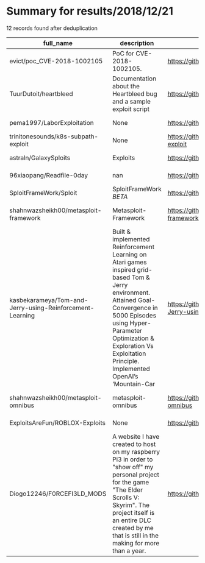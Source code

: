 
# Summary for results/2018/12/21
    
12 records found after deduplication

| full_name | description | html_url | matched_list | matched_count | pushed_at | size | stargazers_count | language | forks_count | vul_ids |
|----------------------------------------------------------|------------------------------------------------------------------------------------------------------------------------------------------------------------------------------------------------------------------------------------------------------------------|-----------------------------------------------------------------------------|----------------------------------|-----------------|---------------------------|--------|--------------------|------------------|---------------|----------------------|
| evict/poc_CVE-2018-1002105 | PoC for CVE-2018-1002105. | https://github.com/evict/poc_CVE-2018-1002105 | ['cve poc', 'cve-2'] | 2 | 2018-12-21 14:34:04+00:00 | 33 | 216 | Python | 39 | ['CVE-2018-1002105'] |
| TuurDutoit/heartbleed | Documentation about the Heartbleed bug and a sample exploit script | https://github.com/TuurDutoit/heartbleed | ['exploit'] | 1 | 2018-12-21 10:53:01+00:00 | 508 | 0 | JavaScript | 0 | [] |
| pema1997/LaborExploitation | None | https://github.com/pema1997/LaborExploitation | ['exploit'] | 1 | 2018-12-21 01:44:54+00:00 | 6990 | 0 | HTML | 0 | [] |
| trinitonesounds/k8s-subpath-exploit | None | https://github.com/trinitonesounds/k8s-subpath-exploit | ['exploit'] | 1 | 2018-12-21 03:14:48+00:00 | 14 | 0 | Shell | 0 | [] |
| astraln/GalaxySploits | Exploits | https://github.com/astraln/GalaxySploits | ['exploit', 'sploit'] | 2 | 2018-12-21 11:15:08+00:00 | 0 | 0 | | 0 | [] |
| 96xiaopang/Readfile-0day | nan | https://github.com/96xiaopang/Readfile-0day | ['0day'] | 1 | 2018-12-21 11:56:42+00:00 | 0 | 0 | nan | 0 | [] |
| SploitFrameWork/Sploit | SploitFrameWork *BETA* | https://github.com/SploitFrameWork/Sploit | ['sploit'] | 1 | 2018-12-21 19:53:24+00:00 | 8 | 0 | Python | 0 | [] |
| shahnwazsheikh00/metasploit-framework | Metasploit-Framework | https://github.com/shahnwazsheikh00/metasploit-framework | ['metasploit module OR payload'] | 1 | 2018-12-21 18:37:59+00:00 | 30437 | 0 | Ruby | 0 | [] |
| kasbekarameya/Tom-and-Jerry-using-Reinforcement-Learning | Built & implemented Reinforcement Learning on Atari games inspired grid-based Tom & Jerry environment. Attained Goal-Convergence in 5000 Episodes using Hyper-Parameter Optimization & Exploration Vs Exploitation Principle. Implemented OpenAI’s ‘Mountain-Car | https://github.com/kasbekarameya/Tom-and-Jerry-using-Reinforcement-Learning | ['exploit'] | 1 | 2018-12-21 19:41:51+00:00 | 3017 | 1 | Jupyter Notebook | 0 | [] |
| shahnwazsheikh00/metasploit-omnibus | metasploit-omnibus | https://github.com/shahnwazsheikh00/metasploit-omnibus | ['metasploit module OR payload'] | 1 | 2018-12-21 19:42:38+00:00 | 0 | 0 | | 0 | [] |
| ExploitsAreFun/ROBLOX-Exploits | None | https://github.com/ExploitsAreFun/ROBLOX-Exploits | ['exploit'] | 1 | 2018-12-21 19:58:23+00:00 | 2 | 0 | | 0 | [] |
| Diogo12246/F0RCEFI3LD_MODS | A website I have created to host on my raspberry Pi3 in order to "show off" my personal project for the game "The Elder Scrolls V: Skyrim". The project itself is an entire DLC created by me that is still in the making for more than a year. | https://github.com/Diogo12246/F0RCEFI3LD_MODS | ['rce'] | 1 | 2018-12-21 21:08:45+00:00 | 105584 | 0 | HTML | 0 | [] |
